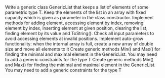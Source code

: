 Write a generic class GenericList<T> that keeps a list of elements of some parametric type T. Keep the elements of the list in an array with fixed capacity which is given as parameter in the class constructor. Implement methods for adding element, accessing element by index, removing element by index, inserting element at given position, clearing the list, finding element by its value and ToString(). Check all input parameters to avoid accessing elements at invalid positions.
Implement auto-grow functionality: when the internal array is full, create a new array of double size and move all elements to it
Create generic methods Min<T>() and Max<T>() for finding the minimal and maximal element in the  GenericList<T>. You may need to add a generic constraints for the type T
Create generic methods Min<T>() and Max<T>() for finding the minimal and maximal element in the  GenericList<T>. You may need to add a generic constraints for the type T
